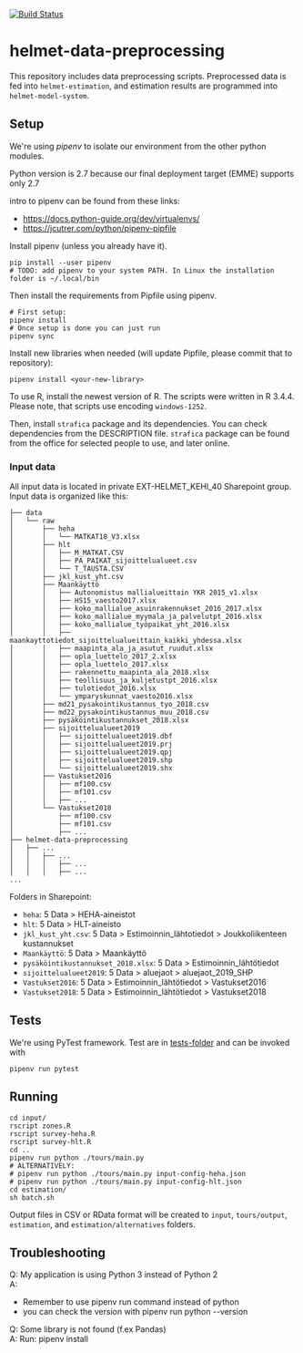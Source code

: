[![Build Status](https://travis-ci.org/HSLdevcom/helmet-data-preprocessing.svg?branch=master)](https://travis-ci.org/HSLdevcom/helmet-data-preprocessing)  

# helmet-data-preprocessing

This repository includes data preprocessing scripts. Preprocessed data is fed
into `helmet-estimation`, and estimation results are programmed into
`helmet-model-system`.

## Setup

We're using *pipenv* to isolate our environment from the other python modules.

Python version is 2.7 because our final deployment target (EMME) supports only 2.7

intro to pipenv can be found from these links:
- https://docs.python-guide.org/dev/virtualenvs/
- https://jcutrer.com/python/pipenv-pipfile

Install pipenv (unless you already have it).   

```   
pip install --user pipenv
# TODO: add pipenv to your system PATH. In Linux the installation folder is ~/.local/bin

```

Then install the requirements from Pipfile using pipenv.  

```   
# First setup:
pipenv install
# Once setup is done you can just run
pipenv sync
```

Install new libraries when needed (will update Pipfile, please commit that to repository):

```   
pipenv install <your-new-library>
```

To use R, install the newest version of R. The scripts were written in R 3.4.4. Please note, that scripts use encoding `windows-1252`.

Then, install `strafica` package and its dependencies. You can check dependencies from the DESCRIPTION file. `strafica` package can be found from the office for selected people to use, and later online.

### Input data

All input data is located in private EXT-HELMET_KEHI_40 Sharepoint group. Input data is organized like this:

```
├── data
│   └── raw
│       ├── heha
│       │   └── MATKAT18_V3.xlsx
│       ├── hlt
│       │   ├── M_MATKAT.CSV
│       │   ├── PA_PAIKAT_sijoittelualueet.csv
│       │   └── T_TAUSTA.CSV
│       ├── jkl_kust_yht.csv
│       ├── Maankäyttö
│       │   ├── Autonomistus mallialueittain YKR 2015_v1.xlsx
│       │   ├── HS15_vaesto2017.xlsx
│       │   ├── koko_mallialue_asuinrakennukset_2016_2017.xlsx
│       │   ├── koko_mallialue_myymala_ja_palvelutpt_2016.xlsx
│       │   ├── koko_mallialue_työpaikat_yht_2016.xlsx
│       │   ├── maankayttotiedot_sijoittelualueittain_kaikki_yhdessa.xlsx
│       │   ├── maapinta_ala_ja_asutut_ruudut.xlsx
│       │   ├── opla_luettelo_2017_2.xlsx
│       │   ├── opla_luettelo_2017.xlsx
│       │   ├── rakennettu_maapinta_ala_2018.xlsx
│       │   ├── teollisuus_ja_kuljetustpt_2016.xlsx
│       │   ├── tulotiedot_2016.xlsx
│       │   └── ymparyskunnat_vaesto2016.xlsx
│       ├── md21_pysakointikustannus_tyo_2018.csv
│       ├── md22_pysakointikustannus_muu_2018.csv
│       ├── pysäköintikustannukset_2018.xlsx
│       ├── sijoittelualueet2019
│       │   ├── sijoittelualueet2019.dbf
│       │   ├── sijoittelualueet2019.prj
│       │   ├── sijoittelualueet2019.qpj
│       │   ├── sijoittelualueet2019.shp
│       │   └── sijoittelualueet2019.shx
│       ├── Vastukset2016
│       │   ├── mf100.csv
│       │   ├── mf101.csv
│       │   ├── ...
│       └── Vastukset2018
│           ├── mf100.csv
│           ├── mf101.csv
│           ├── ...
├── helmet-data-preprocessing
│   ├── ...
│   │   ├── ...
│   │   │   ├── ...
│   │   │   ├── ...
...
```

Folders in Sharepoint:

- `heha`: 5 Data > HEHA-aineistot
- `hlt`: 5 Data > HLT-aineisto
- `jkl_kust_yht.csv`: 5 Data > Estimoinnin_lähtotiedot > Joukkoliikenteen kustannukset
- `Maankäyttö`: 5 Data > Maankäyttö
- `pysäköintikustannukset_2018.xlsx`: 5 Data > Estimoinnin_lähtötiedot
- `sijoittelualueet2019`: 5 Data > aluejaot > aluejaot_2019_SHP
- `Vastukset2016`: 5 Data > Estimoinnin_lähtötiedot > Vastukset2016
- `Vastukset2018`: 5 Data > Estimoinnin_lähtötiedot > Vastukset2018

## Tests

We're using PyTest framework. Test are in [tests-folder](tests) and can be invoked with

```   
pipenv run pytest
```

## Running

```
cd input/
rscript zones.R
rscript survey-heha.R
rscript survey-hlt.R
cd ..
pipenv run python ./tours/main.py
# ALTERNATIVELY:
# pipenv run python ./tours/main.py input-config-heha.json
# pipenv run python ./tours/main.py input-config-hlt.json
cd estimation/
sh batch.sh
```

Output files in CSV or RData format will be created to `input`, `tours/output`, `estimation`, and `estimation/alternatives` folders.

## Troubleshooting

Q: My application is using Python 3 instead of Python 2  
A: 
  - Remember to use pipenv run command instead of python 
   - you can check the version with pipenv run python --version

Q: Some library is not found (f.ex Pandas)  
A: Run: pipenv install

   
